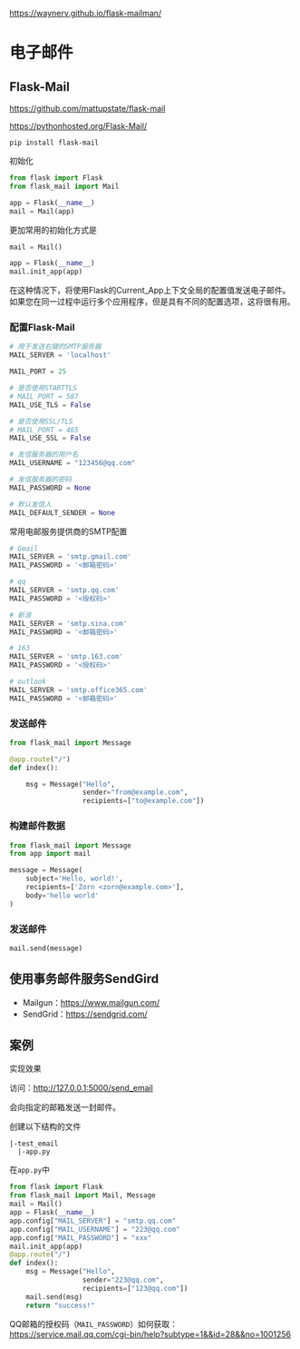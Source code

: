 https://waynerv.github.io/flask-mailman/

# 电子邮件

## Flask-Mail

https://github.com/mattupstate/flask-mail

https://pythonhosted.org/Flask-Mail/

```
pip install flask-mail
```

初始化

```python
from flask import Flask
from flask_mail import Mail

app = Flask(__name__)
mail = Mail(app)
```

更加常用的初始化方式是

```python
mail = Mail()

app = Flask(__name__)
mail.init_app(app)
```

在这种情况下，将使用Flask的Current_App上下文全局的配置值发送电子邮件。如果您在同一过程中运行多个应用程序，但是具有不同的配置选项，这将很有用。

### 配置Flask-Mail

```python
# 用于发送右键的SMTP服务器
MAIL_SERVER = 'localhost'

MAIL_PORT = 25

# 是否使用STARTTLS
# MAIL_PORT = 587
MAIL_USE_TLS = False

# 是否使用SSL/TLS
# MAIL_PORT = 465
MAIL_USE_SSL = False

# 发信服务器的用户名
MAIL_USERNAME = "123456@qq.com"

# 发信服务器的密码
MAIL_PASSWORD = None

# 默认发信人
MAIL_DEFAULT_SENDER = None
```

常用电邮服务提供商的SMTP配置

```python
# Gmail
MAIL_SERVER = 'smtp.gmail.com'
MAIL_PASSWORD = '<邮箱密码>'

# qq
MAIL_SERVER = 'smtp.qq.com'
MAIL_PASSWORD = '<授权码>'

# 新浪
MAIL_SERVER = 'smtp.sina.com'
MAIL_PASSWORD = '<邮箱密码>'

# 163
MAIL_SERVER = 'smtp.163.com'
MAIL_PASSWORD = '<授权码>'

# outlook
MAIL_SERVER = 'smtp.office365.com'
MAIL_PASSWORD = '<邮箱密码>'
```

### 发送邮件

```python
from flask_mail import Message

@app.route("/")
def index():

    msg = Message("Hello",
                  sender="from@example.com",
                  recipients=["to@example.com"])
```



### 构建邮件数据

```python
from flask_mail import Message
from app import mail

message = Message(
    subject='Hello, world!',
    recipients=['Zorn <zorn@example.com>'],
    body='hello world'
)
```

### 发送邮件

```python
mail.send(message)
```

## 使用事务邮件服务SendGird

- Mailgun：https://www.mailgun.com/
- SendGrid：https://sendgrid.com/

## 案例

实现效果

访问：http://127.0.0.1:5000/send_email

会向指定的邮箱发送一封邮件。

创建以下结构的文件

```
|-test_email
  |-app.py
```

在`app.py`中

```python
from flask import Flask
from flask_mail import Mail, Message
mail = Mail()
app = Flask(__name__)
app.config["MAIL_SERVER"] = "smtp.qq.com"
app.config["MAIL_USERNAME"] = "223@qq.com"
app.config["MAIL_PASSWORD"] = "xxx"
mail.init_app(app)
@app.route("/")
def index():
    msg = Message("Hello",
                  sender="223@qq.com",
                  recipients=["123@qq.com"])
    mail.send(msg)
    return "success!"
```

QQ邮箱的授权码（`MAIL_PASSWORD`）如何获取：https://service.mail.qq.com/cgi-bin/help?subtype=1&&id=28&&no=1001256